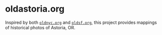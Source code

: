 # oldastoria.org

Inspired by both [```oldnyc.org```](https://www.oldnyc.org) and [```oldsf.org```](http://www.oldsf.org), this project provides mappings of historical photos of Astoria, OR. 


